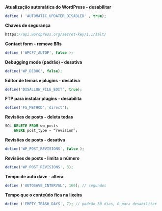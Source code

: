 **Atualização automática do WordPress - desabilitar**
```php
define ( 'AUTOMATIC_UPDATER_DISABLED' , true);
```

**Chaves de segurança**
```php
https://api.wordpress.org/secret-key/1.1/salt/
```

**Contact form - remove BRs**
```php
define ('WPCF7_AUTOP', false );
```

**Debugging mode (padrão) - desativa**
```php
define('WP_DEBUG', false);
```

**Editor de temas e plugins - desativa**
```php
define('DISALLOW_FILE_EDIT', true);
```

**FTP para instalar plugins - desabilita**
```php
define('FS_METHOD','direct');
```

**Revisões de posts - deleta todas**
```sql
SQL DELETE FROM wp_posts
	WHERE post_type = “revision”;
```

**Revisões de posts - desativa**
```php
define('WP_POST_REVISIONS', false );
```

**Revisões de posts - limita o número**
```php
define('WP_POST_REVISIONS', 3);
```

**Tempo de auto dave - altera**
```php
define ('AUTOSAVE_INTERVAL', 160); // segundos
```

**Tempo que o conteúdo fica na lixeira**
```php
define ('EMPTY_TRASH_DAYS', 7); // padrão 30 dias, 0 para desabilitar
```
